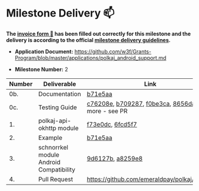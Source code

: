 # Milestone Delivery :mailbox:

**The [invoice form :pencil:](https://docs.google.com/forms/d/e/1FAIpQLSfmNYaoCgrxyhzgoKQ0ynQvnNRoTmgApz9NrMp-hd8mhIiO0A/viewform) has been filled out correctly for this milestone and the delivery is according to the official [milestone delivery guidelines](https://github.com/w3f/Grants-Program/blob/master/docs/milestone-deliverables-guidelines.md).**

- **Application Document:** https://github.com/w3f/Grants-Program/blob/master/applications/polkaj_android_support.md

- **Milestone Number:** 2

| Number | Deliverable                             | Link                                                                                                                                                                                                                                                                                                                                                                                                                                                      | Notes |
| ------ | --------------------------------------- | --------------------------------------------------------------------------------------------------------------------------------------------------------------------------------------------------------------------------------------------------------------------------------------------------------------------------------------------------------------------------------------------------------------------------------------------------------- | ----- |
| 0b.    | Documentation                           | [b71e5aa](https://github.com/emeraldpay/polkaj/pull/73/commits/b71e5aada20cd6ee87f7ed33235bd2df8334653f)                                                                                                                                                                                                                                                                                                                                                  |
| 0c.    | Testing Guide                           | [c76208e](https://github.com/emeraldpay/polkaj/pull/73/commits/c76208e755d0a849c0036a366ac5f41c41513e47), [b709287](https://github.com/emeraldpay/polkaj/pull/73/commits/b7092878cfea80f46bafdd00dd5ff42f338c0919), [f0be3ca](https://github.com/emeraldpay/polkaj/pull/73/commits/f0be3ca421c961cbdf23bde53896907566878a59), [8656daa](https://github.com/emeraldpay/polkaj/pull/73/commits/8656daa9fcf3eac28e7933dce99efc63aff2b717), and more - see PR |
| 1.     | polkaj-api-okhttp module                | [f73e0dc](https://github.com/emeraldpay/polkaj/pull/73/commits/f73e0dcef71dd82a29f8085afff8938362375fb7), [6fcd5f7](https://github.com/emeraldpay/polkaj/pull/73/commits/6fcd5f78bac43330c474c6478fed4b9fb485c8cd)                                                                                                                                                                                                                                        |
| 2.     | Example                                 | [b71e5aa](https://github.com/emeraldpay/polkaj/pull/73/commits/b71e5aada20cd6ee87f7ed33235bd2df8334653f)                                                                                                                                                                                                                                                                                                                                                  |
| 3.     | schnorrkel module Android Compatibility | [9d6127b](https://github.com/emeraldpay/polkaj/pull/73/commits/9d6127b02a7b116206a659a8404cae7d6d379406), [a8259e8](https://github.com/emeraldpay/polkaj/pull/73/commits/a8259e8d06c44dda95fe8115cfc0a5b7e4375d86)                                                                                                                                                                                                                                        |
| 4.     | Pull Request                            | https://github.com/emeraldpay/polkaj/pull/73                                                                                                                                                                                                                                                                                                                                                                                                              |
